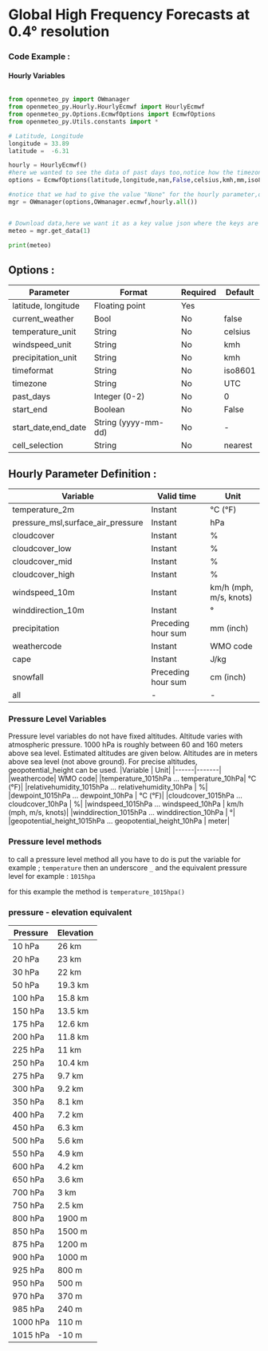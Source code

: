 # Global High Frequency Forecasts at 0.4° resolution

### Code Example :

#### Hourly Variables

```python

from openmeteo_py import OWmanager
from openmeteo_py.Hourly.HourlyEcmwf import HourlyEcmwf
from openmeteo_py.Options.EcmwfOptions import EcmwfOptions
from openmeteo_py.Utils.constants import *

# Latitude, Longitude 
longitude = 33.89
latitude =  -6.31

hourly = HourlyEcmwf()
#here we wanted to see the data of past days too,notice how the timezone parameter is non existent for these api options
options = EcmwfOptions(latitude,longitude,nan,False,celsius,kmh,mm,iso8601,2)

#notice that we had to give the value "None" for the hourly parameter,otherwise you'll be filling the hourly parameter instead of the daily one.
mgr = OWmanager(options,OWmanager.ecmwf,hourly.all())


# Download data,here we want it as a key value json where the keys are dates and values the corresponding values of that date (technically timestamp)
meteo = mgr.get_data(1)

print(meteo)

```


## Options :

|Parameter	            |Format	        |Required	|Default|
|-----|--------|--------|--------|
|latitude, longitude	    |Floating point	|Yes|        |
|current_weather	        |Bool	        |No|          false|
|temperature_unit	    |String	        |No|          celsius|
|windspeed_unit	        |String	        |No|          kmh|
|precipitation_unit	    |String          |No|         kmh|
|timeformat	            |String	        |No|          iso8601|
|timezone	            |String	        |No|	        UTC|
|past_days	            |Integer (0-2)	|No|          0|
|start_end  |Boolean|No|False|
|start_date,end_date   |String (yyyy-mm-dd)	        |No|           	-|
|cell_selection   |String	        |No|           	nearest|

## Hourly Parameter Definition :

|Variable                |Valid time|	            Unit|
|-----|----|-----|
|temperature_2m|	            Instant	 |               °C (°F)|
|pressure_msl,surface_air_pressure	         |   Instant	       |         hPa|
|cloudcover	            |    Instant	      |          %|
|cloudcover_low	         |   Instant	        |        %|
|cloudcover_mid	          |  Instant	       |        %|
|cloudcover_high	         |   Instant	       |         %|
|windspeed_10m              | Instant           |      km/h (mph, m/s, knots)|
|winddirection_10m|           Instant|                 °|
|precipitation	            |Preceding hour sum	|    mm (inch)|
|weathercode	               | Instant	  |              WMO code|
|cape|	    Instant	      |           	J/kg|
|snowfall|	    Preceding hour sum	      |          cm (inch)|
|all|-|-|

### Pressure Level Variables

Pressure level variables do not have fixed altitudes. Altitude varies with atmospheric pressure. 1000 hPa is roughly between 60 and 160 meters above sea level. Estimated altitudes are given below. Altitudes are in meters above sea level (not above ground). For precise altitudes, geopotential_height can be used.
|Variable     |   Unit|
|------|-------|
|weathercode|	            WMO code|
|temperature_1015hPa ... temperature_10hPa|	        °C (°F)|
|relativehumidity_1015hPa ... relativehumidity_10hPa	 |       %|
|dewpoint_1015hPa ... dewpoint_10hPa |	    °C (°F)|
|cloudcover_1015hPa ... cloudcover_10hPa   |    %|
|windspeed_1015hPa	... windspeed_10hPa |   km/h (mph, m/s, knots)|
|winddirection_1015hPa	...  winddirection_10hPa   |    °|
|geopotential_height_1015hPa ... geopotential_height_10hPa	 |   meter|

### Pressure level methods

to call a pressure level method all you have to do is put the variable for example ; ``` temperature ``` then an underscore ``` _ ``` and the equivalent pressure level for example : ``` 1015hpa  ```

for this example the method is ``` temperature_1015hpa() ``` 

### pressure - elevation equivalent

|Pressure     |   Elevation|
|------|-------|
|10 hPa |26 km|
|20 hPa |23 km|
|30 hPa |22 km|
|50 hPa |19.3 km|
|100 hPa |15.8 km|
|150 hPa |13.5 km|
|175 hPa |12.6 km|
|200 hPa |11.8 km|
|225 hPa |11 km|
|250 hPa |10.4 km|
|275 hPa |9.7 km|
|300 hPa |9.2 km|
|350 hPa |8.1 km|
|400 hPa |7.2 km|
|450 hPa |6.3 km|
|500 hPa |5.6 km|
|550 hPa |4.9 km|
|600 hPa |4.2 km|
|650 hPa |3.6 km|
|700 hPa |3 km|
|750 hPa |2.5 km|
|800 hPa |1900 m|
|850 hPa |1500 m|
|875 hPa |1200 m|
|900 hPa |1000 m|
|925 hPa |800 m|
|950 hPa |500 m|
|970 hPa |370 m|
|985 hPa |240 m|
|1000 hPa |110 m|
|1015 hPa |-10 m|


